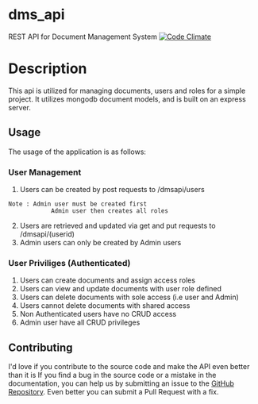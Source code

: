 # dms_api
REST API for Document Management System
[![Code Climate](https://codeclimate.com/repos/568e48bea1a79710d2002469/badges/87dd0ea7447e66650f2e/gpa.svg)](https://codeclimate.com/repos/568e48bea1a79710d2002469/feed)

# Description
This api is utilized for managing documents, users and roles for a simple project. It utilizes mongodb document models, and is built on an express server. 

## Usage
The usage of the application is as follows:

###  User Management
1.  Users can be created by post requests to /dmsapi/users 
```
Note : Admin user must be created first 
            Admin user then creates all roles
```
2.  Users are retrieved and updated via get and put requests to /dmsapi/(userid)
3.  Admin users can only be created by Admin users

### User Priviliges (Authenticated)
1.  Users can create documents and assign access roles
2.  Users can view and update documents with user role defined
3.  Users can delete documents with sole access (i.e user and Admin)
4.  Users cannot delete documents with shared access
5.  Non Authenticated users have no CRUD access
6.  Admin user have all CRUD  privileges

##  Contributing
I'd love if you contribute to the source code and make the API even better than it is
If you find a bug in the source code or a mistake in the documentation, you can help us by submitting an issue to the [GitHub Repository](https://github.com/andela-eakinyele/issues). Even better you can submit a Pull Request with a fix.
